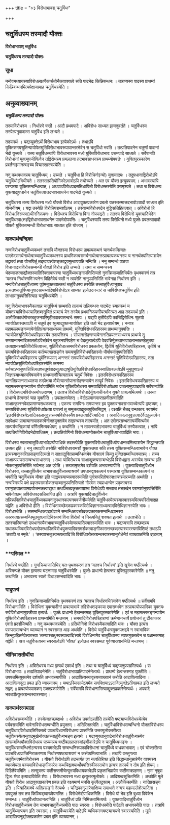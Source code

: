 +++
title = "०३ विरोधाभावश् चतुर्विधः"

+++


## चतुर्विधस्य तस्यादौ यौक्तः

**विरोधाभावश् चतुर्विधः**

**चतुर्विधस्य तस्यादौ यौक्तः**

### **सुधा**

नन्वेवमध्यायस्याविरोधलक्षणैकार्थत्वेनैकवाक्यत्वे सति पादभेदः किन्निबन्धनः । तत्राप्यस्य पादस्य प्राथम्यं किन्निबन्धनमित्यपेक्षायामाह चतुर्विधस्येति ।

## **अनुव्याख्यानम्**

***चतुर्विधस्य तस्यादौ यौक्तः***

तस्याविरोधस्य । निर्धारणे षष्ठी । आदौ प्रथमपादे । अविरोधः साध्यत इत्यनुवर्तते । चतुर्विधस्य तस्येत्यनुवादात्स चतुर्विध इति लभ्यते ।

तदयमर्थः । यद्यप्युक्तेऽर्थे विरोधाभाव इत्येकोऽर्थः । तथाऽपि युक्तिसमयश्रुतिन्यायोपेतश्रुतिविरोधाभावरूपावान्तरभेदेन स चतुर्विधो भवति । तत्प्रतिपादनेन चतुर्णां पादानां भेदो युज्यते । यस्य चतुर्विधस्यापि विरोधाभावस्य मध्ये युक्तिविरोधाभावः प्रथमपादे साध्यते । सर्वेषामपि विरोधानां युक्त्युपजीवित्वेन तद्विरोधस्य प्रबलतया तदभावसाधनस्य प्राथम्योपपत्तेः । युक्तिपुरस्कारेण प्रवर्तना(मानत्वा)च्च विचारशास्त्रस्येति ।

ननु कथमभावस्य चातुर्विध्यम् । उच्यते । चतुर्विधा हि विरोधिनो(न्यो) युक्त्यादयः । तदुपधानाद्विरोधोऽपि चतुर्विधोऽभिधीयते । ततस्तत्प्रतियोगिकोऽभावोऽपि तथोच्यते । अत एव यौक्त इत्युपपन्नम् । अभावस्यापि परम्परया युक्तिसम्बन्धित्वात् । अथवाऽविरोधपदसन्निधापितो विरोधस्तस्येति परामृश्यते । तथा च विरोधस्य युक्त्याद्युपधानेन चतुर्विधत्वात्तदभावसाधनेन पादभेदो युज्यते ।

चतुर्विधस्य तस्य विरोधस्य मध्ये यौक्तो विरोध आदावुक्तप्रकारेण प्रबलो यतस्तस्मात्तदभावोऽत्रादौ साध्यत इति योजनीयम् । यद्वा तस्येति विरोधिपरामर्शोऽयम् । तस्याप्यविरोधपदेन बुद्धिसन्निहितत्वात् । अविरोधो हि विरोध(निरूपणा)धीननिरूपणः । विरोधश्च विरोधिना विना नोपपद्यते । ततश्च विरोधिनो युक्त्यादिभेदेन चतुर्विधत्वा(त्त)द्विरोधाभावसाधनेन पादभेदोपपत्तिः । चतुर्विधस्यापि तस्य विरोधिनो मध्ये युक्तेः प्रबलत्वादादौ यौक्तौ युक्तिसम्बन्धी विरोधाभावः साध्यत इति योज्यम् ।

### **वाक्यार्थचन्द्रिका**

नन्वविरोधचातुर्विध्यकथनं तत्रापि यौक्तस्या विरोधस्य प्राबल्यकथनं चानर्थकमित्यतः पादभेदसमर्थनार्थत्वाच्चातुर्विध्यकथनस्य प्राथमिकत्वसमर्थनार्थत्वात्तत्प्राबल्यकथनस्य च नानर्थक्यमित्याशयेन तद्वाक्यं तथा योजयितुं तद्य्वावर्त्यशङ्काद्वयमुत्थापयति नन्विति । ननु सम्बन्धे षष्ठ्या विधानादत्राविरोधसम्बन्धी यौक्तो विरोध इति लभ्यते । तथा च सम्बन्धस्य भेदव्याप्तत्वाद्यौक्तस्यातिरिक्तत्वापत्त्या चातुर्विध्यभङ्गापत्तिरित्यतो गुणक्रियाजातिभिर्यतः पृथक्करणं तत्र ‘यतश्च निर्धारणमि’त्यनेन विहितैवेयं षष्ठी न त्वपरेति नानुपपत्तिरिति भावेनाह निर्धारण इति । नन्वविरोधचातुर्विध्यस्य पूर्वमनुक्तत्वात्कथं चतुर्विधस्य तस्येति तच्चातुर्विध्यानुवाद इत्यतश्चातुर्विध्यानुवादसामर्थ्यादेवाविरोधोऽत्र साध्यत इत्येतदनन्तरं स चाविरोधश्चतुर्विध इति लाभान्नानुपपत्तिरित्याह चतुर्विधस्येति ।

ननु विरोधाभावस्यैकत्वान्न चातुर्विध्यं सम्भवति तत्कथं तन्निबन्धनः पादभेदः स्यात्कथं च यौक्तस्याविरोधस्यादिशब्दसूचितं प्राबल्यं येन तस्यैव प्रथमनिरूपणीयत्वमित्यत आह तदयमर्थ इति । अलौकिकार्थगोचरबहुजनपरिगृहीतवाक्यसन्दर्भः समयः । यद्यपि तृतीयेऽपि क्वचिद्विरोधिनः श्रुतयो न्यायोपेतास्तथाऽपि न चतुर्थ इव श्रुत्याद्युक्तन्यायोपेता इति ततो भेद इत्यवधेयम् । नन्वत्र महामल्लभङ्गन्यायेनोतिप्रयत्नसाध्यस्य प्राथम्ये, युक्तिविरोधपरिहारस्य प्राथम्यानुपपत्तिः । न्यायोपेतश्रुतिविरोधपरिहारस्यैव तदापत्तिश्च । सोपानारोहणन्यायेनानतिप्रयत्नसाध्यस्य प्राथम्ये तु समयानामनादिकालतोऽविच्छेदेन बहुजनपरिग्रहेण च वेदतुल्यत्वेऽपि वेदवन्निर्मूलत्वाभावादत्यन्तभ्रमहेतुतया तत्त्वज्ञानस्यातिविरोधित्वाच्च, श्रुतिविरोधात्समयविरोधस्य प्रबलत्वेन, द्वितीये श्रुतिविरोधपरिहारस्य, तृतीये च समयविरोधपरिहारस्य कर्तव्यत्वप्रसङ्गेन समयश्रुतिविरोधपरिहारयोः पौर्वापर्यानुपपत्तिरिति युक्तिविरोधपविहारस्य पूर्वनिरूपणम् अनन्तरं समयविरोधपरिहारस्य अनन्तरं श्रुतिविरोदपरिहारस्य, तता न्यायोपेतश्रुतिविरोधपरिहारस्येति क्रमस्य सर्वथाऽप्यनुपपत्तिरित्यतश्चतुर्थपादव्युत्पाद्यश्रुतियुक्तिविरोधपरिहारस्यातिप्रबलत्वेऽपि मुमुक्षुणाऽन्ते जिज्ञास्याध्यात्मविषयत्वेन प्राथम्यानौचित्यतास्य चतुर्थे निवेशः । इतरविरोधत्रयपरिहारस्य चानतिप्रयत्नसाध्यतया तदपेक्षया दौर्बल्यात्सोपानारोहणन्यायेन तत्पूर्वं निवेशः । इतरविरोधत्रयपरिहारस्य च महामल्लभङ्गन्यायेन पौर्वापर्यमिति भावेन युक्तिविरोधस्य समयादिविरोधापेक्षया प्राबल्यमुपपादयति सर्वेषामपीति । विरोधपदमविरोधस्योपलक्षणम् । ततश्च विरोधाविरोधादेर्युक्त्यधीनत्वेन युक्तेः प्राबल्यमित्यर्थः । तस्याः प्राधान्ये हेत्वन्तरं चाह युक्तीति । उपलक्षणमेतत् । वेदोऽप्रमाणमाप्ताप्रणीतत्वादिति साक्षात्कृत्स्नवेदाप्रामाण्यसधकत्वात् । एकस्य समयिनः समयान्तर इव युक्तावनादराभावाच्चेत्यपि द्रष्टव्यम् । समयविरोधस्य श्रुतिविरोधापेक्षया प्राबल्यं तु समूलत्वाद्युक्तयुक्तिसिद्धम् । वक्ष्यति चैतद् ग्रन्थकारः स्वयमेव ‘इतरविरोधत्रयेऽनादिकालानुवृत्तसमयविरोधस्यैव प्रबलत्वादि’त्यादिना । अनादिकालानुवृत्तत्वादेर्वेदतुल्यत्वेन तदपेक्षया प्राबल्यानापादकत्वेनोक्तयुक्तावेव तद्ग्रन्थस्य तात्पर्यात् । अत एवोत्तरग्रन्थतात्पर्यमित्थमेव तात्पर्यचन्द्रिकायां वर्णितमित्यवधेयम् ॥ कथमिति । न तावत्स्वतोऽभावस्य चातुर्विध्यं तस्यैकत्वात् । नापि तत्प्रतियोगिविरोदभेदोपाधिकम् । तत्प्रतियोगिनो विरोधस्याप्येकत्वेन चातुर्विध्याभावादिति भावः ।

विरोधस्य स्वतश्चातुर्विध्याभावेऽप्यौपाधिकं तदस्त्येवेति युक्तमविरोधचातुर्विध्योपधानत्वमित्याशयेन सिद्धान्तयति उच्यत इति । ननु तथाऽपि तस्येति नाविरोधपरामर्शो युक्तस्तथा सति तस्य युक्तिसम्बन्धित्वाभावेन यौक्त इत्यस्यानुपपत्तिप्रसङ्गादित्यतो न साक्षाद्युक्तिसम्बन्धित्वमेव यौक्तत्वं किन्तु युक्तिसम्बन्धित्वमात्रम् । तच्च साक्षात्परम्परासम्बन्धसाधारणम् । तथा चाविरोधस्य साक्षाद्युक्त्यसम्बन्धेऽपि विरोधद्वारा अस्त्येव सम्बन्ध इति नोक्तानुपपत्तिरिति भावेनाह अत एवेति । तत्परामृष्टमेव दर्शयति अभावस्यापीति । युक्त्यादिचातुर्विध्येन विरोधस्य, तच्चातुर्विध्येन चाभावचातुर्विध्यस्याश्रयणे उपधानद्वयकल्पनं परम्परया युक्तिसम्बन्धकल्पनं च भवतीति चतुर्विधस्य यौक्त इति पदद्वयस्याप्यस्वारस्यमिति पूर्वत्रापरितोषात्पक्षान्तरमारच्यति अथवेति । नन्वस्मिन्नपि पक्षे प्रकृतपरामर्शकतच्छब्दानुपपत्तिरित्यतो गौरवेण स्वप्राधान्येन प्रकृतत्वस्य परामृष्टव्यतायामप्रयोजनकत्वाद्यथा कथञ्चित्प्रकृततायाश्च विरोधेऽपि सत्त्वान्न तच्छब्देन परामर्शानुपपत्तिरिति भावेनोक्तम् अविरोधपदसन्निधापित इति । अत्रापि युक्त्यादिचातुर्विध्येन तन्निरूपितविरोधचातुर्विध्यकल्पनादुपधानकल्पनमवर्जनीयमेवेति चतुर्विधस्येत्यस्यास्वारस्यमित्यपरितोषादाह यद्वेति ॥ अविरोधो हीति । विरोधितावच्छेदकप्रकारकविरोधिज्ञानसाध्यत्वादविरोधिज्ञानस्येति भावः ॥ विरोधश्चेति । ससम्बन्धिकपदार्थज्ञाने सम्बन्धितावच्छेदकप्रकारकसम्बन्धिज्ञानस्य कारणत्वात्सम्बन्धिभूतयुक्त्यादिनिरूपणं विना विरोधो न निरूपयितुं शक्यत इत्यर्थः ॥ ततश्चेति । ततश्चास्मिन्पक्षे उपधानस्यैवाभावाच्चतुर्विधस्येत्यस्यातिस्वारस्यमिति भावः । यद्यप्यत्रापि तच्छब्दस्य यथाकथञ्चिदविरोधपदोपस्थापितविरोधयुक्त्यादिपरामर्शकत्वाङ्गीकारात्तच्छब्दस्यास्वारस्यमविशिष्टं तथाऽपि ‘तत्रापि च स्मृतेः’ । ‘तस्याश्चतुःस्वरूपत्वादि’ति विरोधिपरोत्तरग्रन्थस्वारस्यानुरोधेनैवं व्याख्यातमिति द्रष्टव्यम् ।

### **परिमल **

निर्धारणे षष्ठीति । गुणक्रियाजातिभिर् यतः पृथक्करणं तत्र ‘यतश्च निर्धारणं’ इति सूत्रेण षष्ठीत्यर्थः । अस्मिन्पक्षे यौक्त इत्यस्य घटनामाह चतुर्विधस्येति । युक्तेः प्राधान्ये हेत्वन्तर युक्तिपुरस्कारेणेति ॥ ननु कथमिति । अभावस्य स्वतो विधाऽसम्भवादिति भावः ।

### **यादुपत्यं**

निर्धारण इति । गुणक्रियाजातिभिर्यतः पृथक्करणं तत्र ‘यतश्च निर्धारणमि’त्यनेन षष्ठीत्यर्थः ॥ सर्वेषामपि विरोधानामिति । विरोधिनां युक्त्यादीनां प्राबल्याभावे तद्विरोधशङ्काया एवासम्भवेन तत्प्राबल्योपपादिका युक्तयः सर्वविरोधानामुपजीव्या इत्यर्थः । युक्तेः प्राधान्ये हेत्वन्तरमाह युक्तिपुरस्कारेणेति । एवं च महामल्लभङ्गन्यायेन युक्तिविरोधपरिहारस्य प्राथम्यमिति मन्तव्यम् । समयादिविरोधपरिहाराणां क्रमेणानन्तर्ये प्रयोजनं तु टीकाकार एवाग्रे प्रदर्शयिष्यति । ननु कथमभावस्येति । प्रतियोगिनो विरोधस्यैकत्वादिति भावः । यौक्त इत्यत्र परम्परासम्बन्धेन व्याख्यानं न स्वरसमत आह अथवेति । विरोधे चतुर्विधत्वमुक्तपक्षद्वये न स्वाभाविकं किन्तूपहितमेवेत्यरुच्या ‘तस्याश्चतुःस्वरूपत्वादि’त्यग्रे विरोधिनामेव चातुर्विध्यस्य स्पष्टमुक्तत्वेन च पक्षान्तरमाह यद्वेति । अत्र चतुर्विधत्वस्य स्वरसत्वेऽपि ‘यौक्त’ इत्येतन्न स्वरसमतः पूर्वव्याख्यानमिति मन्तव्यम् ।

### **श्रीनिवासतीर्थीया**

निर्धारण इति । अविरोधस्य मध्य इत्यर्थ एकार्थ इति । तथा च चातुर्विध्यं यद्यप्यनुपपन्नमित्यर्थः । सः विरोधाभावः ॥ तत्प्रतिपादनेनेति । चतुर्विरोधाभावप्रतिपादनेनेत्यर्थः । प्राथम्ये हेत्वन्तरमाह युक्तीति । उपपन्नमित्युक्तमेव दर्शयति अभावस्यापीति । आदावित्यस्यावृत्त्यव्याख्यानं करोति आदावित्यादिना । आदावित्यनूद्य प्रबल इति व्याख्यानम् । यथाऽस्मिन्ग्रामेऽयमेव सर्वापेक्षयाऽऽदावित्युक्तेऽतीवप्रबल इति लभ्यते तद्वत् ॥ प्राबल्योपपादकम् उक्तप्रकारेणेति । सर्वेषामपि विरोधानामित्याद्युक्तप्रकारेणेत्यर्थः । अपवादे भवन्नपीत्युत्तरग्रन्थस्वारस्यात् ।

### **वाक्यार्थरत्नमाला**

अविरोधसम्बन्धीति । तस्येत्यतच्छब्दार्थः । अविरोध उक्तोऽस्तीति तस्येति षष्ट्याप्यविरोधस्येत्येव पर्यवसन्नमिति भावेनाविरोधसम्बन्धीति प्रयुक्तम् । अतिरिक्तत्वेति । चतुर्विधाविरोधसम्बन्धिनो यौक्ताविरोधस्य चतुर्विधादविरोधादतिरिक्तत्वे पाञ्चविध्यमविरोधस्य प्राप्तमिति उत्तरमूलोक्तरीत्या चतुर्विधस्येत्यनुवादमुखेनोक्ततच्चातुर्विध्यभङ्ग इत्यर्थः । यद्यप्युक्तानुवादेनाविरोधचातुर्विध्यस्येव तत्सम्बन्धियौक्तविरोधस्य पञ्चमस्य षष्टीबलप्राप्तस्यांङ्गीकारेऽपि न चातुर्विध्यभङ्गः । चतुर्विधसम्बन्धिनोऽन्यस्य पञ्चमत्वेऽपि सम्बन्धनिरूपकाविरोधानां चातुर्विध्ये बाधकाभावात् । एवं चोक्तरीत्या पाञ्चविध्यप्राप्तिनिराकरणाय निर्धारणषष्ट्याश्रयणं न कर्त्तव्यमित्याभाति । तथापि वस्तुगत्या चतुर्विधत्वमेवाविरोधस्य । यौक्तो विरोधोऽपि तदन्तर्गत एव नत्वतिरिक्त इति सिद्धान्तानुसारेणैव वाक्यस्य व्याख्येयता पञ्चमाविरोधाङ्गीकारेण कथंचिद्वाक्यार्थोपपत्तिस्वीकारायोग इत्यत्र तात्पर्यं न दोष इति ज्ञेयम् । विहितैवेयमिति । तत्सूत्रस्य षष्ठीसप्तमीचेत्युभयविधायकत्वेऽपि प्रकृताभिप्रायेण षष्टीमात्रग्रहणम् । नृणां नृषुवा द्विजः श्रेष्ट इत्यादाविवेति शेषः । विरोधाभावस्य मध्य इत्युत्तरमूलोक्तेः । आदिशब्दसूचितमिति । अथवेति मूले यौक्तो विरोध आदावुक्तप्रकारेण प्रबल इति वक्ष्यमाणं मनसि कृत्वैतदुक्तम् । अलौकिकार्थेति । नातिप्रसङ्ग इति । पित्रादिवाक्ये अतिप्रसङ्गो नेत्यर्थः । चन्द्रिकानुसारेणाक्षिप्य समाधत्ते नन्वत्र महामल्लेशेत्यादिना । उपयुक्तं तत्र तत्र किञ्चिद्य्वाख्येयमस्ति । विरोधेभेदोपाधिकमिति । विरोधे यो भेद इति बुध्या विवेकेन सम्बन्धः । चातुर्विध्योपधानत्वमिति । चातुर्विध्यं प्रति निमित्तत्वमित्यर्थः । युक्तयादिचातुर्विध्येन विरोधचातुर्विध्यस्य तेन चाभावचातुर्विध्यस्येति पाठः स्वरसः । विरोधस्येति पाठेऽपि अभावस्येति पाठः । तत्रापि चातुर्विध्याश्रयण इति स्वरसम् । चातुर्विध्यस्येति पाठेऽपि व्यधिकरणषष्ट्याश्रयणे स्वारस्यमिति । मूले आदावित्यनूद्योक्तप्रकारेण प्रबल इति व्याख्यानम् ।

